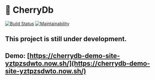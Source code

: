 # 🍒 CherryDb
[![Build Status](https://travis-ci.org/andreujuanc/CherryDb.svg?branch=master)](https://travis-ci.org/andreujuanc/CherryDb)
[![Maintainability](https://api.codeclimate.com/v1/badges/448872d7ab461c840c29/maintainability)](https://codeclimate.com/github/andreujuanc/CherryDb/maintainability)

## This project is still under development.

## Demo: [https://cherrydb-demo-site-yztpzsdwto.now.sh/](https://cherrydb-demo-site-yztpzsdwto.now.sh/)
